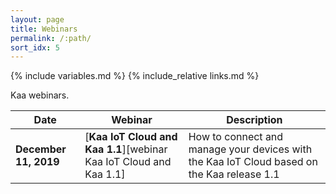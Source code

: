 ```yaml
---
layout: page
title: Webinars
permalink: /:path/
sort_idx: 5
---
```


{% include variables.md %}
{% include_relative links.md %}

Kaa webinars.

| **Date**              | **Webinar**                                                        | **Description**                                                                            |
| --------------------- | ------------------------------------------------------------------ | ------------------------------------------------------------------------------------------ |
| **December 11, 2019** | [**Kaa IoT Cloud and Kaa 1.1**][webinar Kaa IoT Cloud and Kaa 1.1] | How to connect and manage your devices with the Kaa IoT Cloud based on the Kaa release 1.1 |
